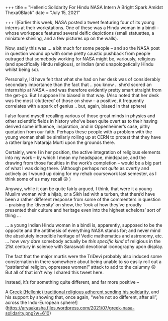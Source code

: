 +++
title = "Hellenic Solidarity For Hindu NASA Intern A Bright Spark Amidst Thexa0Black"
date = "July 15, 2021"

+++
![Earlier this week, NASA posted a tweet featuring four of its young
interns at their workstations. One of these was a Hindu woman in a bindi
– whose workspace featured several deific depictions (small statuettes,
a miniature shivling, and a few pictures up on the walls).  
  
Now, sadly this was … a bit much for some people – and so the NASA post
in question wound up with some pretty caustic pushback from people
outraged that somebody working for NASA might be, variously, religious
(and specifically Hindu religious), or Indian (and unapologetically
Hindu whilst being so).  
  
Personally, I’d have felt that what she had on her desk was of
considerably secondary importance than the fact that .. you know ..
she’d scored an internship at NASA – and was therefore evidently pretty
smart straight from the get-go. But I suppose I’m biased in that way.
(Also noted that her desk was the most ‘cluttered’ of those on show – a
positive, it frequently correlates with a spark of genius .. but, again,
biased in that sphere)  
  
I also found myself recalling various of those great minds in physics
and other scientific fields in history who’ve been quite overt as to
their having derived some influence, inspiration, and in Oppenheimer’s
case, pithy quotation from our faith. Perhaps these people with a
problem with the young woman shall be similarly rolling up at CERN to
protest that they have a rather large Nataraja Murti upon the grounds
there.  
  
Certainly, were I in her position, the active integration of religious
elements into my work – by which I mean my headspace, mindspace, and the
drawing from those faculties in the work’s completion – would be a big
part of what I was doing there. (Although perhaps not *quite* as overtly
and actively as I wound up doing for my rehab coursework last semester,
as I think some of us may recall 😛 )  
  
Anyway, while it can be quite fairly argued, I think, that were it a
young Muslim woman with a hijab, or a Sikh lad with a turban, that
there’d have been a rather different response from some of the
commenters in question – praising the ‘diversity’ on show, the ‘look at
how they’ve proudly presented their culture and heritage even into the
highest echelons’ sort of thing …  
  
… a young Indian Hindu woman in a bindi is, apparently, supposed to be
the opposite and the antithesis of everything NASA stands for; and never
mind the absolutely incredible heritage of Vedic mathematics and
astronomy, etc. … how *very dare* somebody actually be *this specific
kind* of religious in the 21st century in science with Saraswati
devotional iconography upon display.  
  
The fact that the major murtis were the TriDevi probably also induced
some consternation in there somewhere about being unable to so easily
roll out a “patriarchal religion, oppresses women!” attack to add to the
calumny 😛  
But all of that isn’t why I shared this tweet here.  
  
Instead, it’s for something quite different, and far more positive –  
  
A [Greek (Hellenic) traditional religious adherent sending his
solidarity](https://twitter.com/angelonasios/status/1414652852509753345),
and his support by showing that, once again, “we’re not so different,
after all”, across the Indo-European
sphere!](https://aryaakasha.files.wordpress.com/2021/07/greek-nasa-solidarity.png?w=610)
